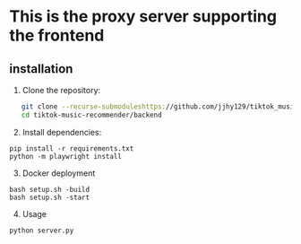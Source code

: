 # This is the proxy server supporting the frontend

## installation
1. Clone the repository:
```bash
   git clone --recurse-submoduleshttps://github.com/jjhy129/tiktok_music_recommender.git
   cd tiktok-music-recommender/backend
```
2. Install dependencies:
```
pip install -r requirements.txt
python -m playwright install
```
3. Docker deployment
```
bash setup.sh -build
bash setup.sh -start
```
4. Usage
```
python server.py
```